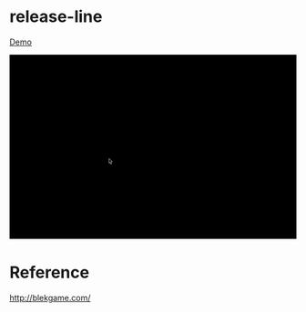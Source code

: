 # release-line

[Demo](https://enkatsu.github.io/release-line/)

![](./main.gif)

# Reference

http://blekgame.com/

